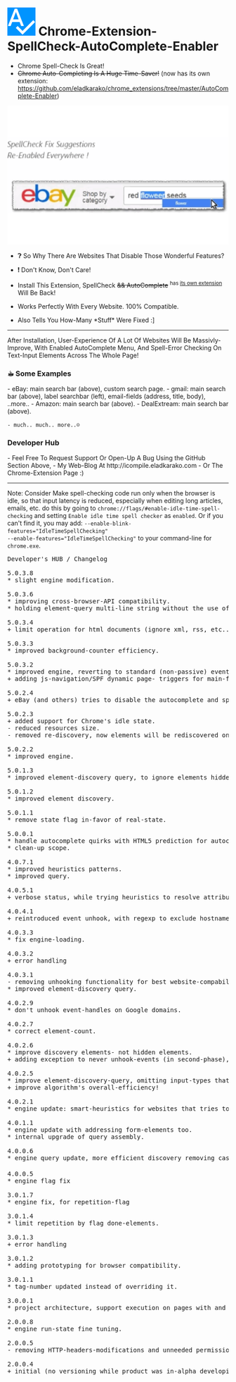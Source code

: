<h1><img src="resources/icon.png" height="64" width="64"/> Chrome-Extension-SpellCheck-AutoComplete-Enabler</h1>

- Chrome Spell-Check Is Great!
- <del>Chrome Auto-Completing Is A Huge Time-Saver!</del> (now has its own extension: https://github.com/eladkarako/chrome_extensions/tree/master/AutoComplete-Enabler)

<img src="resources/screenshot_1.png"/>

- ❓︎  So Why There Are Websites That Disable Those Wonderful Features?
- ❗︎  Don't Know, Don't Care!


- Install This Extension, SpellCheck <del>&& AutoComplete</del> <sup>has <a href="https://github.com/eladkarako/chrome_extensions/tree/master/AutoComplete-Enabler">its own extension</a></sup> Will Be Back!
- Works Perfectly With Every Website. 100% Compatible.
- Also Tells You How-Many \*Stuff\* Were Fixed  :]

<hr/>


After Installation, User-Experience Of A Lot Of Websites Will Be Massivly-Improve,
With Enabled AutoComplete Menu, And Spell-Error Checking On Text-Input Elements Across The Whole Page!

<h3>☕︎ Some Examples</h3>
    - eBay:         main search bar (above), custom search page.
    - gmail:        main search bar (above), label searchbar (left), email-fields (address, title, body), ..more..
    - Amazon:       main search bar (above).
    - DealExtream:  main search bar (above).

    - much.. much.. more..☺

<h3> Developer Hub</h3>
    - Feel Free To Request Support Or Open-Up A Bug Using the GitHub Section Above,
    - My Web-Blog At http://icompile.eladkarako.com
    - Or The Chrome-Extension Page :)

<hr/>

Note:
Consider Make spell-checking code run only when the browser is idle,
so that input latency is reduced, especially when editing long articles, emails, etc.
do this by going to <code>chrome://flags/#enable-idle-time-spell-checking</code>
and setting <code>Enable idle time spell checker</code> as <code>enabled</code>.
Or if you can't find it, you may add:
<code>--enable-blink-features="IdleTimeSpellChecking" --enable-features="IdleTimeSpellChecking"</code>
to your command-line for <code>chrome.exe</code>.


<pre>
Developer's HUB / Changelog

5.0.3.8
* slight engine modification.

5.0.3.6
* improving cross-browser-API compatibility.
* holding element-query multi-line string without the use of multiline method.

5.0.3.4
+ limit operation for html documents (ignore xml, rss, etc...)

5.0.3.3
* improved background-counter efficiency.

5.0.3.2
* improved engine, reverting to standard (non-passive) event handler to be compatible with older Chrome versions.
+ adding js-navigation/SPF dynamic page- triggers for main-fix action.

5.0.2.4
+ eBay (and others) tries to disable the autocomplete and spellcheck, adding solutions that will - efficiently and tolerantly - WILL KEEP autocomplete and spellcheck ENABLED :]]

5.0.2.3
+ added support for Chrome's idle state.
- reduced resources size.
- removed re-discovery, now elements will be rediscovered only once per load/ready in page's life-cycle.

5.0.2.2
* improved engine.

5.0.1.3
* improved element-discovery query, to ignore elements hidden by adblocking clients (identified by 'hidden' in-line attribute).

5.0.1.2
* improved element discovery.

5.0.1.1
* remove state flag in-favor of real-state.

5.0.0.1
* handle autocomplete quirks with HTML5 prediction for autocomplete, to favor browser's default behavior.
* clean-up scope.

4.0.7.1
* improved heuristics patterns.
* improved query.

4.0.5.1
+ verbose status, while trying heuristics to resolve attributes repeatedly disabled (first clone than remove attributes than nothing) may stopped anytime both on success by query and on undiscovered success in-loop (really unlikely since query should catch it..) .

4.0.4.1
+ reintroduced event unhook, with regexp to exclude hostnames (for example ones with "*mail*" in-it).

4.0.3.3
* fix engine-loading.

4.0.3.2
+ error handling

4.0.3.1
- removing unhooking functionality for best website-compability.
* improved element-discovery query.

4.0.2.9
* don't unhook event-handles on Google domains.

4.0.2.7
* correct element-count.

4.0.2.6
* improve discovery elements- not hidden elements.
+ adding exception to never unhook-events (in second-phase), based on domain name (for example gmail), to preserve functionality.

4.0.2.5
* improve element-discovery-query, omitting input-types that has no-need for autocomplete/spellcheck (button/file/image/...).
+ improve algorithm's overall-efficiency!

4.0.2.1
* engine update: smart-heuristics for websites that tries to change autocomplete/spellcheck back (such as eBay's onchange in the main-search input element) - resolved by unhooking those events :] -- ha! ha!!

4.0.1.1
* engine update with addressing form-elements too.
* internal upgrade of query assembly.

4.0.0.6
* engine query update, more efficient discovery removing cases where the text-containers are already set ok'ly, and ignore readonly/disabled text containers <sub>(you may download <a target="_blank" href="https://chrome.google.com/webstore/detail/jcgjifkfonefkppobfgckphhmaafodoi/">"Enabler"</a> chrome-extension to enable those..)</sub>

4.0.0.5
* engine flag fix

3.0.1.7
* engine fix, for repetition-flag

3.0.1.4
* limit repetition by flag done-elements.

3.0.1.3
+ error handling

3.0.1.2
* adding prototyping for browser compatibility.

3.0.1.1
* tag-number updated instead of overriding it.

3.0.0.1
* project architecture, support execution on pages with and without JavaScript support, no code-duplication using the scope of the chrome-extension.

2.0.0.8
* engine run-state fine tuning.

2.0.0.5
- removing HTTP-headers-modifications and unneeded permissions.

2.0.0.4
+ initial (no versioning while product was in-alpha developing :| ).
</pre>

<!-- <a href="https://paypal.me/e1adkarak0"><img src="https://www.paypalobjects.com/webstatic/mktg/Logo/pp-logo-100px.png" alt="PayPal Donation"></a> -->